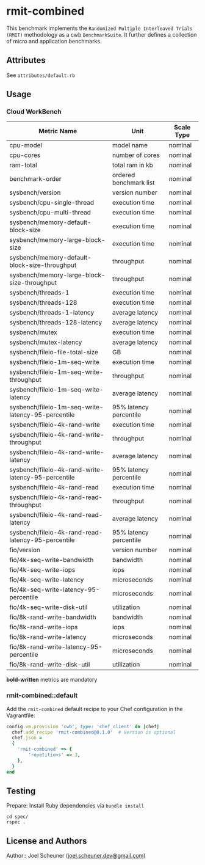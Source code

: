 # rmit-combined

This benchmark implements the `Randomized Multiple Interleaved Trials (RMIT)` methodology as a cwb `BenchmarkSuite`. It further defines a collection of micro and application benchmarks.

## Attributes

See `attributes/default.rb`

## Usage

### Cloud WorkBench

| Metric Name                  | Unit                   | Scale Type    |
| ---------------------------- | ---------------------- | ------------- |
| cpu-model                    | model name             | nominal       |
| cpu-cores                    | number of cores        | nominal       |
| ram-total                    | total ram in kb        | nominal       |
| benchmark-order              | ordered benchmark list | nominal       |
| sysbench/version             | version number         | nominal       |
| sysbench/cpu-single-thread   | execution time         | nominal       |
| sysbench/cpu-multi-thread    | execution time         | nominal       |
| sysbench/memory-default-block-size | execution time   | nominal       |
| sysbench/memory-large-block-size   | execution time   | nominal       |
| sysbench/memory-default-block-size-throughput | throughput       | nominal       |
| sysbench/memory-large-block-size-throughput   | throughput       | nominal       |
| sysbench/threads-1           | execution time         | nominal       |
| sysbench/threads-128         | execution time         | nominal       |
| sysbench/threads-1-latency   | average latency        | nominal       |
| sysbench/threads-128-latency | average latency        | nominal       |
| sysbench/mutex               | execution time         | nominal       |
| sysbench/mutex-latency       | average latency        | nominal       |
| sysbench/fileio-file-total-size | GB                  | nominal       |
| sysbench/fileio-1m-seq-write | execution time         | nominal       |
| sysbench/fileio-1m-seq-write-throughput | throughput  | nominal       |
| sysbench/fileio-1m-seq-write-latency | average latency | nominal |
| sysbench/fileio-1m-seq-write-latency-95-percentile  | 95% latency percentile | nominal |
| sysbench/fileio-4k-rand-write | execution time | nominal |
| sysbench/fileio-4k-rand-write-throughput  | throughput | nominal |
| sysbench/fileio-4k-rand-write-latency | average latency | nominal |
| sysbench/fileio-4k-rand-write-latency-95-percentile | 95% latency percentile | nominal |
| sysbench/fileio-4k-rand-read  | execution time | nominal |
| sysbench/fileio-4k-rand-read-throughput | throughput | nominal |
| sysbench/fileio-4k-rand-read-latency  | average latency | nominal |
| sysbench/fileio-4k-rand-read-latency-95-percentile  | 95% latency percentile | nominal |
| fio/version                  | version number         | nominal       |
| fio/4k-seq-write-bandwidth | bandwidth | nominal |
| fio/4k-seq-write-iops | iops | nominal |
| fio/4k-seq-write-latency | microseconds | nominal |
| fio/4k-seq-write-latency-95-percentile | microseconds | nominal |
| fio/4k-seq-write-disk-util | utilization | nominal |
| fio/8k-rand-write-bandwidth | bandwidth | nominal |
| fio/8k-rand-write-iops | iops | nominal |
| fio/8k-rand-write-latency | microseconds | nominal |
| fio/8k-rand-write-latency-95-percentile | microseconds | nominal |
| fio/8k-rand-write-disk-util | utilization | nominal |

**bold-written** metrics are mandatory

### rmit-combined::default

Add the `rmit-combined` default recipe to your Chef configuration in the Vagrantfile:

```ruby
config.vm.provision 'cwb', type: 'chef_client' do |chef|
  chef.add_recipe 'rmit-combined@0.1.0'  # Version is optional
  chef.json =
  {
    'rmit-combined' => {
        'repetitions' => 3,
    },
  }
end
```

## Testing

Prepare: Install Ruby dependencies via `bundle install`

```shell
cd spec/
rspec .
```

## License and Authors

Author:: Joel Scheuner (joel.scheuner.dev@gmail.com)

